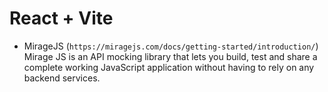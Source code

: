 # React + Vite

- MirageJS (`https://miragejs.com/docs/getting-started/introduction/`)
  Mirage JS is an API mocking library that lets you build, test and share a complete working JavaScript application without having to rely on any backend services.
